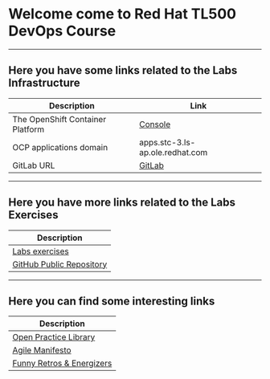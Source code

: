 # Welcome come to Red Hat TL500 DevOps Course
---------
## Here you have some links related to the Labs Infrastructure

| Description | Link |
| ------------ | ----------- |
| The OpenShift Container Platform | [Console](https://console-openshift-console.apps.stc-3.ls-ap.ole.redhat.com) |
| OCP applications domain | apps.stc-3.ls-ap.ole.redhat.com |
| GitLab URL | [GitLab](https://gitlab-ce.apps.stc-3.ls-ap.ole.redhat.com) |

-------
## Here you have more links related to the Labs Exercises
| Description |
| ------------ |
| [Labs exercises](https://rht-labs.com/tech-exercise/) |
| [GitHub Public Repository](https://github.com/rht-labs/tech-exercise) |

-------
## Here you can find some interesting links
| Description |
| ------------ |
| [Open Practice Library](https://openpracticelibrary.com) |
| [Agile Manifesto](https://agilemanifesto.org/) |
| [Funny Retros & Energizers](https://www.funretrospectives.com/) |
